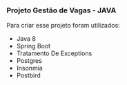 ### Projeto Gestão de Vagas - JAVA

Para criar esse projeto foram utilizados:

- Java 8
- Spring Boot
- Tratamento De Exceptions
- Postgres
- Insonmia
- Postbird